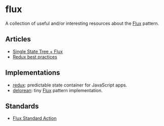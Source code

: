 # flux

A collection of useful and/or interesting resources about the
[Flux](https://facebook.github.io/flux/docs/overview.html) pattern.

## Articles

- [Single State Tree +
  Flux](http://merrickchristensen.com/articles/single-state-tree.html)
- [Redux best
  practices](https://medium.com/lexical-labs-engineering/redux-best-practices-64d59775802e)

## Implementations

- [redux](https://www.npmjs.com/package/redux): predictable state container for
  JavaScript apps.
- [delorean](https://www.npmjs.com/package/delorean): tiny
  [Flux](https://facebook.github.io/flux/docs/overview.html) pattern
  implementation.

## Standards

- [Flux Standard Action](https://github.com/acdlite/flux-standard-action)
